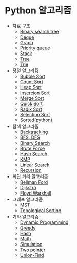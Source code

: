 # Python 알고리즘
* 자료 구조
    * [Binary search tree]()
    * [Deque]()
    * [Graph]()
    * [Priority queue]()
    * [Stack]()
    * [Tree]()
    * [Trie]()
* 정렬 알고리즘
    * [Bubble Sort](./Sort/Bubble_sort.md)
    * [Count Sort](./Sort/Count_sort.md)
    * [Heap Sort](./Sort/Heap_sort.md)
    * [Insercion Sort](./Sort/Insertion_sort.md)
    * [Merge Sort](./Sort/Merge_sort.md)
    * [Quick Sort](./Sort/Quick_sort.md)
    * [Radix Sort](./Sort/Radix_sort.md)
    * [Selection Sort](./Sort/Selection_sort.md)
    * [Sorted(python)](./Sort/Sorted_python.md)
* 탐색 알고리즘
    * [Backtracking]()
    * [BFS, DFS]()
    * [Binary Search]()
    * [Brute Force]()
    * [Hash Search]()
    * [KMP]()
    * [Linear Search]()
    * [Recursion]()
* 최단 거리 알고리즘
    * [Bellman Ford]()
    * [Dijkstra]()
    * [Floyd Warshall]()
* 그래프 알고리즘
    * [MST]()
    * [Topological Sorting]()
* 기타 알고리즘
    * [Dynamic Programming](./ETC/DP.md)
    * [Greedy]()
    * [Hash]()
    * [Math]()
    * [Simulation]()
    * [Two pointer]()
    * [Union-Find](./ETC/Union-find.md)
